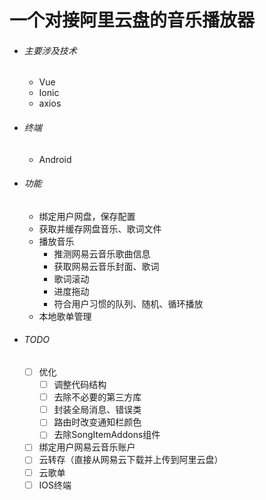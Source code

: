 # 一个对接阿里云盘的音乐播放器

* ###### 主要涉及技术

  * Vue
  * Ionic
  * axios
* ###### 终端

  * Android
* ###### 功能

  * 绑定用户网盘，保存配置
  * 获取并缓存网盘音乐、歌词文件
  * 播放音乐
    * 推测网易云音乐歌曲信息
    * 获取网易云音乐封面、歌词
    * 歌词滚动
    * 进度拖动
    * 符合用户习惯的队列、随机、循环播放
  * 本地歌单管理
* ###### TODO

  * [ ] 优化
    * [ ] 调整代码结构
    * [ ] 去除不必要的第三方库
    * [ ] 封装全局消息、错误类
    * [ ] 路由时改变通知栏颜色
    * [ ] 去除SongItemAddons组件
  * [ ] 绑定用户网易云音乐账户
  * [ ] 云转存（直接从网易云下载并上传到阿里云盘）
  * [ ] 云歌单
  * [ ] IOS终端
